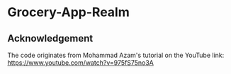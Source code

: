# Grocery-App-Realm

## Acknowledgement
The code originates from Mohammad Azam's tutorial on the YouTube link: https://www.youtube.com/watch?v=975fS75no3A
